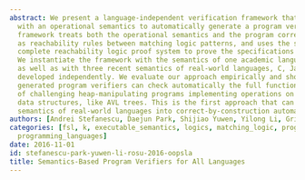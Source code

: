 ```yaml
---
abstract: We present a language-independent verification framework that can be instantiated
  with an operational semantics to automatically generate a program verifier. The
  framework treats both the operational semantics and the program correctness specifications
  as reachability rules between matching logic patterns, and uses the sound and relatively
  complete reachability logic proof system to prove the specifications using the semantics.
  We instantiate the framework with the semantics of one academic language, KernelC,
  as well as with three recent semantics of real-world languages, C, Java, and JavaScript,
  developed independently. We evaluate our approach empirically and show that the
  generated program verifiers can check automatically the full functional correctness
  of challenging heap-manipulating programs implementing operations on list and tree
  data structures, like AVL trees. This is the first approach that can turn the operational
  semantics of real-world languages into correct-by-construction automatic verifiers.
authors: [Andrei Stefanescu, Daejun Park, Shijiao Yuwen, Yilong Li, Grigore Rosu]
categories: [fsl, k, executable_semantics, logics, matching_logic, program_verification,
  programming_languages]
date: 2016-11-01
id: stefanescu-park-yuwen-li-rosu-2016-oopsla
title: Semantics-Based Program Verifiers for All Languages
---
```

